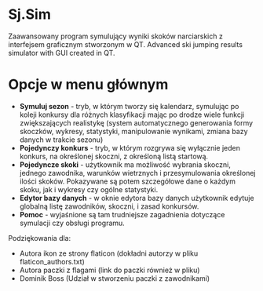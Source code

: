 # Sj.Sim
Zaawansowany program symulujący wyniki skoków narciarskich z interfejsem graficznym stworzonym w QT.
Advanced ski jumping results simulator with GUI created in QT.

# Opcje w menu głównym
- **Symuluj sezon** - tryb, w którym tworzy się kalendarz, symulując po koleji konkursy dla różnych klasyfikacji mając po drodze wiele funkcji zwiększających realistykę (system automatycznego generowania formy skoczków, wykresy, statystyki, manipulowanie wynikami, zmiana bazy danych w trakcie sezonu)
- **Pojedynczy konkurs** - tryb, w którym rozgrywa się wyłącznie jeden konkurs, na określonej skoczni, z określoną listą startową.
- **Pojedyncze skoki** - użytkownik ma możliwość wybrania skoczni, jednego zawodnika, warunków wietrznych i przesymulowania określonej ilości skoków. Pokazywane są potem szczegółowe dane o każdym skoku, jak i wykresy czy ogólne statystyki.
- **Edytor bazy danych** - w oknie edytora bazy danych użytkownik edytuje globalną listę zawodników, skoczni, i zasad konkursów.
- **Pomoc** - wyjaśnione są tam trudniejsze zagadnienia dotyczące symulacji czy obsługi programu.

Podziękowania dla:
- Autora ikon ze strony flaticon (dokładni autorzy w pliku flaticon_authors.txt)
- Autora paczki z flagami (link do paczki również w pliku)
- Dominik Boss (Udział w stworzeniu paczki z zawodnikami)
